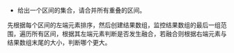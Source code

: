 * 给出一个区间的集合，请合并所有重叠的区间。

先根据每个区间的左端元素排序，然后创建结果数组，监控结果数组的最后一组范围，遍历所有区间，根据其左端元素判断是否发生融合，若融合则根据右端元素与结果数组末尾的大小，判断哪个更大。